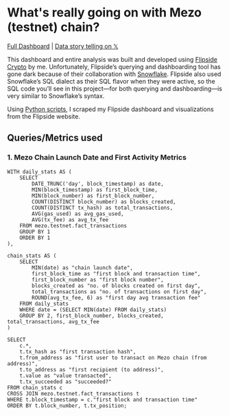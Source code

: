 # What's really going on with Mezo (testnet) chain?
[Full Dashboard](https://joshuatochinwachi.github.io/Mezo-Chain-Project) | [Data story telling on 𝕏](https://x.com/defi__josh/status/1924202448203190390)

This dashboard and entire analysis was built and developed using [Flipside Crypto](https://flipsidecrypto.xyz) by me. Unfortunately, Flipside’s querying and dashboarding tool has gone dark because of their collaboration with [Snowflake](https://www.snowflake.com/en/).
Flipside also used Snowflake’s SQL dialect as their SQL flavor when they were active, so the SQL code you’ll see in this project—for both querying and dashboarding—is very similar to Snowflake’s syntax.

Using [Python scripts](https://github.com/joshuatochinwachi/Flipside_dashboard_porter), I scraped my Flipside dashboard and visualizations from the Flipside website.

## Queries/Metrics used

### 1. Mezo Chain Launch Date and First Activity Metrics 

```
WITH daily_stats AS (
    SELECT 
        DATE_TRUNC('day', block_timestamp) as date,
        MIN(block_timestamp) as first_block_time,
        MIN(block_number) as first_block_number,
        COUNT(DISTINCT block_number) as blocks_created,
        COUNT(DISTINCT tx_hash) as total_transactions,
        AVG(gas_used) as avg_gas_used,
        AVG(tx_fee) as avg_tx_fee
    FROM mezo.testnet.fact_transactions
    GROUP BY 1
    ORDER BY 1
),

chain_stats AS (
    SELECT 
        MIN(date) as "chain launch date",
        first_block_time as "first block and transaction time",
        first_block_number as "first block number",
        blocks_created as "no. of blocks created on first day",
        total_transactions as "no. of transactions on first day",
        ROUND(avg_tx_fee, 6) as "first day avg transaction fee"
    FROM daily_stats
    WHERE date = (SELECT MIN(date) FROM daily_stats)
    GROUP BY 2, first_block_number, blocks_created, total_transactions, avg_tx_fee
)

SELECT 
    c.*,
    t.tx_hash as "first transaction hash",
    t.from_address as "first user to transact on Mezo chain (from address)",
    t.to_address as "first recipient (to address)",
    t.value as "value transacted",
    t.tx_succeeded as "succeeded?"
FROM chain_stats c
CROSS JOIN mezo.testnet.fact_transactions t
WHERE t.block_timestamp = c."first block and transaction time"
ORDER BY t.block_number, t.tx_position;
```
